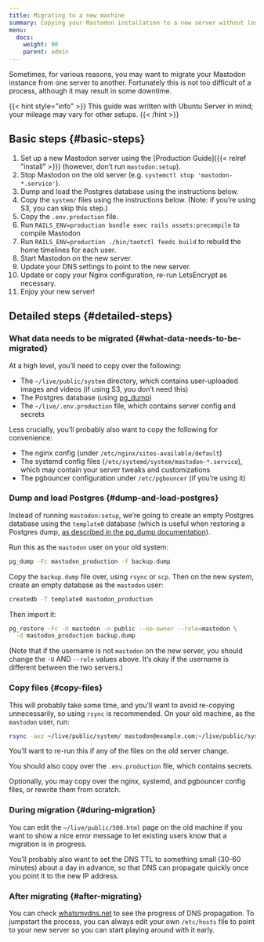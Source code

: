 ```yaml
---
title: Migrating to a new machine
summary: Copying your Mastodon installation to a new server without losing anything.
menu:
  docs:
    weight: 90
    parent: admin
---
```


Sometimes, for various reasons, you may want to migrate your Mastodon instance from one server to another. Fortunately this is not too difficult of a process, although it may result in some downtime.

{{< hint style="info" >}}
This guide was written with Ubuntu Server in mind; your mileage may vary for other setups.
{{< /hint >}}

## Basic steps {#basic-steps}

1. Set up a new Mastodon server using the [Production Guide]({{< relref "install" >}}) (however, don’t run `mastodon:setup`).
2. Stop Mastodon on the old server (e.g. `systemctl stop 'mastodon-*.service'`).
3. Dump and load the Postgres database using the instructions below.
4. Copy the `system/` files using the instructions below. (Note: if you’re using S3, you can skip this step.)
5. Copy the `.env.production` file.
6. Run `RAILS_ENV=production bundle exec rails assets:precompile` to compile Mastodon
7. Run `RAILS_ENV=production ./bin/tootctl feeds build` to rebuild the home timelines for each user.
8. Start Mastodon on the new server.
9. Update your DNS settings to point to the new server.
10. Update or copy your Nginx configuration, re-run LetsEncrypt as necessary.
11. Enjoy your new server!

## Detailed steps {#detailed-steps}

### What data needs to be migrated {#what-data-needs-to-be-migrated}

At a high level, you’ll need to copy over the following:

* The `~/live/public/system` directory, which contains user-uploaded images and videos (if using S3, you don’t need this)
* The Postgres database (using [pg_dump](https://www.postgresql.org/docs/9.1/static/backup-dump.html))
* The `~/live/.env.production` file, which contains server config and secrets

Less crucially, you’ll probably also want to copy the following for convenience:

* The nginx config (under `/etc/nginx/sites-available/default`)
* The systemd config files (`/etc/systemd/system/mastodon-*.service`), which may contain your server tweaks and customizations
* The pgbouncer configuration under `/etc/pgbouncer` (if you’re using it)

### Dump and load Postgres {#dump-and-load-postgres}

Instead of running `mastodon:setup`, we’re going to create an empty Postgres database using the `template0` database (which is useful when restoring a Postgres dump, [as described in the pg_dump documentation](https://www.postgresql.org/docs/9.1/static/backup-dump.html#BACKUP-DUMP-RESTORE)).

Run this as the `mastodon` user on your old system:

```bash
pg_dump -Fc mastodon_production -f backup.dump
```

Copy the `backup.dump` file over, using `rsync` or `scp`. Then on the new system, create an empty database as the `mastodon` user:

```bash
createdb -T template0 mastodon_production
```

Then import it:

```bash
pg_restore -Fc -U mastodon -n public --no-owner --role=mastodon \
  -d mastodon_production backup.dump
```

(Note that if the username is not `mastodon` on the new server, you should change the `-U` AND `--role` values above. It’s okay if the username is different between the two servers.)

### Copy files {#copy-files}

This will probably take some time, and you’ll want to avoid re-copying unnecessarily, so using `rsync` is recommended. On your old machine, as the `mastodon` user, run:

```bash
rsync -avz ~/live/public/system/ mastodon@example.com:~/live/public/system/
```

You’ll want to re-run this if any of the files on the old server change.

You should also copy over the `.env.production` file, which contains secrets.

Optionally, you may copy over the nginx, systemd, and pgbouncer config files, or rewrite them from scratch.

### During migration {#during-migration}

You can edit the `~/live/public/500.html` page on the old machine if you want to show a nice error message to let existing users know that a migration is in progress.

You’ll probably also want to set the DNS TTL to something small (30-60 minutes) about a day in advance, so that DNS can propagate quickly once you point it to the new IP address.

### After migrating {#after-migrating}

You can check [whatsmydns.net](https://whatsmydns.net/) to see the progress of DNS propagation. To jumpstart the process, you can always edit your own `/etc/hosts` file to point to your new server so you can start playing around with it early.

